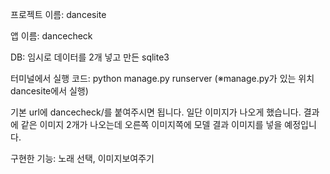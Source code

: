 프로젝트 이름: dancesite

앱 이름: dancecheck

DB: 임시로 데이터를 2개 넣고 만든 sqlite3

터미널에서 실행 코드: python manage.py runserver
(※manage.py가 있는 위치 dancesite에서 실행)

기본 url에 dancecheck/를 붙여주시면 됩니다.
일단 이미지가 나오게 했습니다.
결과에 같은 이미지 2개가 나오는데 오른쪽 이미지쪽에 모델 결과 이미지를 넣을 예정입니다.

구현한 기능: 노래 선택, 이미지보여주기
